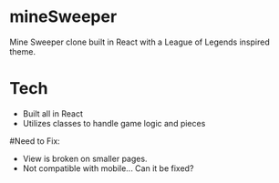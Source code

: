 # mineSweeper
Mine Sweeper clone built in React with a League of Legends inspired theme. 

# Tech
- Built all in React
- Utilizes classes to handle game logic and pieces 

#Need to Fix:
- View is broken on smaller pages. 
- Not compatible with mobile... Can it be fixed?
